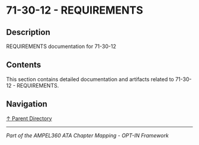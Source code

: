 # 71-30-12 - REQUIREMENTS

## Description

REQUIREMENTS documentation for 71-30-12

## Contents

This section contains detailed documentation and artifacts related to 71-30-12 - REQUIREMENTS.

## Navigation

[↑ Parent Directory](../README.md)

---

*Part of the AMPEL360 ATA Chapter Mapping - OPT-IN Framework*
